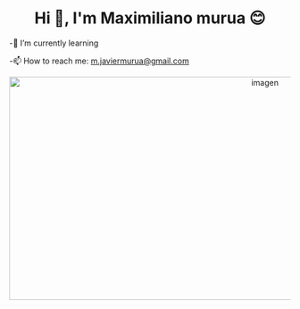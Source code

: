 <h1 align="center">Hi 👋, I'm Maximiliano murua 😊</h1>

   -🌱 I’m currently learning

   -📫 How to reach me: m.javiermurua@gmail.com
   
   <p align="center"> 
   <img src="https://miro.medium.com/max/2400/1*vxjAHkrXbGG6gOiPZgjeZA.jpeg" alt="imagen" width="900" height="400"/>
   </p>
<!--
**maximilianomurua/maximilianomurua** is a ✨ _special_ ✨ repository because its `README.md` (this file) appears on your GitHub profile.

Here are some ideas to get you started:

- 🔭 I’m currently working on ...
- 🌱 I’m currently learning ...
- 👯 I’m looking to collaborate on ...
- 🤔 I’m looking for help with ...
- 💬 Ask me about ...
- 📫 How to reach me: ...
- 😄 Pronouns: ...
- ⚡ Fun fact: ...
-->
